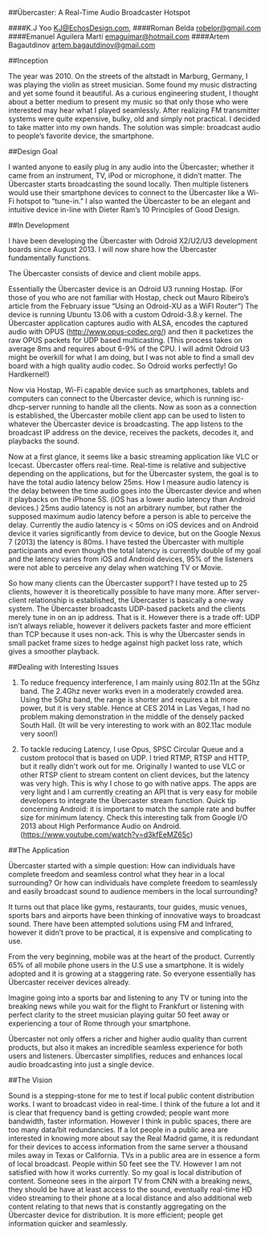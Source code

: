 ##Übercaster: A Real-Time Audio Broadcaster Hotspot


####K.J Yoo <KJ@EchosDesign.com>, 
####Roman Belda <robelor@gmail.com>
####Emanuel Aguilera Martí <emaguimar@hotmail.com>
####Artem Bagautdinov <artem.bagautdinov@gmail.com>

##Inception

The year was 2010. On the streets of the altstadt in Marburg, Germany, I was playing the violin as street musician. Some found my music distracting and yet some found it beautiful. As a curious engineering student, I thought about a better medium to present my music so that only those who were interested may hear what I played seamlessly. After realizing FM transmitter systems were quite expensive, bulky, old and simply not practical. I decided to take matter into my own hands. The solution was simple: broadcast audio to people’s favorite device, the smartphone. 

##Design Goal

I wanted anyone to easily plug in any audio into the Übercaster; whether it came from an instrument, TV, iPod or microphone, it didn’t matter. The Übercaster starts broadcasting the sound locally. Then multiple listeners would use their smartphone devices to connect to the Übercaster like a Wi-Fi hotspot to “tune-in.” I also wanted the Übercaster to be an elegant and intuitive device in-line with Dieter Ram’s 10 Principles of Good Design. 

##In Development

I have been developing the Übercaster with Odroid X2/U2/U3 development boards since August 2013. I will now share how the Übercaster fundamentally functions.

The Übercaster consists of device and client mobile apps. 

Essentially the Übercaster device is an Odroid U3 running Hostap. (For those of you who are not familiar with Hostap, check out Mauro Ribeiro’s article from the February issue “Using an Odroid-XU as a WiFI Router”) The device is running Ubuntu 13.06 with a custom Odroid-3.8.y kernel. The Übercaster application captures audio with ALSA, encodes the captured audio with OPUS (http://www.opus-codec.org/) and then it packetizes the raw OPUS packets for UDP based multicasting. (This process takes on average 8ms and requires about 6-9% of the CPU. I will admit Odroid U3 might be overkill for what I am doing, but I was not able to find a small dev board with a high quality audio codec. So Odroid works perfectly! Go Hardkernel!)

Now via Hostap, Wi-Fi capable device such as smartphones, tablets and computers can connect to the Übercaster device, which is running isc-dhcp-server running to handle all the clients. Now as soon as a connection is established, the Übercaster mobile client app can be used to listen to whatever the Übercaster device is broadcasting. The app listens to the broadcast IP address on the device, receives the packets, decodes it, and playbacks the sound.  

Now at a first glance, it seems like a basic streaming application like VLC or Icecast. Übercaster offers real-time. Real-time is relative and subjective depending on the applications, but for the Übercaster system, the goal is to have the total audio latency below 25ms. How I measure audio latency is the delay between the time audio goes into the Übercaster device and when it playbacks on the iPhone 5S. (iOS has a lower audio latency than Android devices.) 25ms audio latency is not an arbitrary number, but rather the supposed maximum audio latency before a person is able to perceive the delay. Currently the audio latency is < 50ms on iOS devices and on Android device it varies significantly from device to device, but on the Google Nexus 7 (2013) the latency is 80ms. I have tested the Übercaster with multiple participants and even though the total latency is currently double of my goal and the latency varies from iOS and Android devices, 95% of the listeners were not able to perceive any delay when watching TV or Movie. 

So how many clients can the Übercaster support? I have tested up to 25 clients, however it is theoretically possible to have many more. After server-client relationship is established, the Übercaster is basically a one-way system. The Übercaster broadcasts UDP-based packets and the clients merely tune in on an ip address. That is it. However there is a trade off: UDP isn’t always reliable, however it delivers packets faster and more efficient than TCP because it uses non-ack. This is why the Übercaster sends in small packet frame sizes to hedge against high packet loss rate, which gives a smoother playback. 

##Dealing with Interesting Issues

1. To reduce frequency interference, I am mainly using 802.11n at the 5Ghz band. The 2.4Ghz never works even in a moderately crowded area. Using the 5Ghz band, the range is shorter and requires a bit more power, but it is very stable. Hence at CES 2014 in Las Vegas, I had no problem making demonstration in the middle of the densely packed South Hall. (It will be very interesting to work with an 802.11ac module very soon!)

2. To tackle reducing Latency, I use Opus, SPSC Circular Queue and a custom protocol that is based on UDP. I tried RTMP, RTSP and HTTP, but it really didn't work out for me. Originally I wanted to use VLC or other RTSP client to stream content on client devices, but the latency was very high. This is why I chose to go with native apps. The apps are very light and I am currently creating an API that is very easy for mobile developers to integrate the Übercaster stream function. Quick tip concerning Android: it is important to match the sample rate and buffer size for minimum latency. Check this interesting talk from Google I/O 2013 about High Performance Audio on Android. (https://www.youtube.com/watch?v=d3kfEeMZ65c)

##The Application

Übercaster started with a simple question: How can individuals have complete freedom and seamless control what they hear in a local surrounding? Or how can individuals have complete freedom to seamlessly and easily broadcast sound to audience members in the local surrounding? 

It turns out that place like gyms, restaurants, tour guides, music venues, sports bars and airports have been thinking of innovative ways to broadcast sound. There have been attempted solutions using FM and Infrared, however it didn’t prove to be practical, it is expensive and complicating to use.

From the very beginning, mobile was at the heart of the product. Currently 65% of all mobile phone users in the U.S use a smartphone. It is widely adopted and it is growing at a staggering rate. So everyone essentially has Übercaster receiver devices already. 

Imagine going into a sports bar and listening to any TV or tuning into the breaking news while you wait for the flight to Frankfurt or listening with perfect clarity to the street musician playing guitar 50 feet away or experiencing a tour of Rome through your smartphone.

Übercaster not only offers a richer and higher audio quality than current products, but also it makes an incredible seamless experience for both users and listeners. Übercaster simplifies, reduces and enhances local audio broadcasting into just a single device. 

##The Vision 

Sound is a stepping-stone for me to test if local public content distribution works. I want to broadcast video in real-time. I think of the future a lot and it is clear that frequency band is getting crowded; people want more bandwidth, faster information. However I think in public spaces, there are too many data/bit redundancies. If a lot people in a public area are interested in knowing more about say the Real Madrid game, it is redundant for their devices to access information from the same server a thousand miles away in Texas or California. TVs in a public area are in essence a form of local broadcast. People within 50 feet see the TV. However I am not satisfied with how it works currently. So my goal is local distribution of content. Someone sees in the airport TV from CNN with a breaking news, they should be have at least access to the sound, eventually real-time HD video streaming to their phone at a local distance and also additional web content relating to that news that is constantly aggregating on the Übercaster device for distribution. It is more efficient; people get information quicker and seamlessly.



